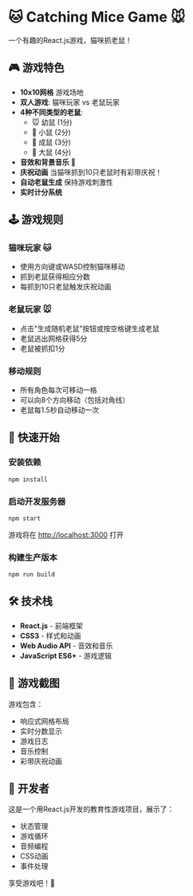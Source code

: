 # 🐱 Catching Mice Game 🐭

一个有趣的React.js游戏，猫咪抓老鼠！

## 🎮 游戏特色

- **10x10网格** 游戏场地
- **双人游戏**: 猫咪玩家 vs 老鼠玩家
- **4种不同类型的老鼠**:
  - 🐭 幼鼠 (1分)
  - 🐹 小鼠 (2分)
  - 🐁 成鼠 (3分)
  - 🐀 大鼠 (4分)
- **音效和背景音乐** 🎵
- **庆祝动画** 当猫咪抓到10只老鼠时有彩带庆祝！
- **自动老鼠生成** 保持游戏刺激性
- **实时计分系统**

## 🕹️ 游戏规则

### 猫咪玩家 🐱
- 使用方向键或WASD控制猫咪移动
- 抓到老鼠获得相应分数
- 每抓到10只老鼠触发庆祝动画

### 老鼠玩家 🐭
- 点击"生成随机老鼠"按钮或按空格键生成老鼠
- 老鼠逃出网格获得5分
- 老鼠被抓扣1分

### 移动规则
- 所有角色每次可移动一格
- 可以向8个方向移动（包括对角线）
- 老鼠每1.5秒自动移动一次

## 🚀 快速开始

### 安装依赖
```bash
npm install
```

### 启动开发服务器
```bash
npm start
```

游戏将在 [http://localhost:3000](http://localhost:3000) 打开

### 构建生产版本
```bash
npm run build
```

## 🛠️ 技术栈

- **React.js** - 前端框架
- **CSS3** - 样式和动画
- **Web Audio API** - 音效和音乐
- **JavaScript ES6+** - 游戏逻辑

## 🎯 游戏截图

游戏包含：
- 响应式网格布局
- 实时分数显示
- 游戏日志
- 音乐控制
- 彩带庆祝动画

## 📝 开发者

这是一个用React.js开发的教育性游戏项目，展示了：
- 状态管理
- 游戏循环
- 音频编程
- CSS动画
- 事件处理

享受游戏吧！🎉
